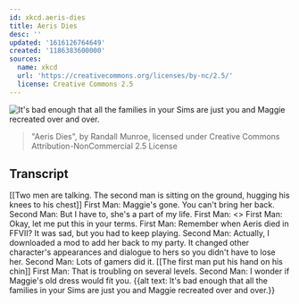 ```yaml
---
id: xkcd.aeris-dies
title: Aeris Dies
desc: ''
updated: '1616126764649'
created: '1186383600000'
sources:
  name: xkcd
  url: 'https://creativecommons.org/licenses/by-nc/2.5/'
  license: Creative Commons 2.5
---
```

![It's bad enough that all the families in your Sims are just you and Maggie recreated over and over.](https://imgs.xkcd.com/comics/aeris_dies.png)
> "Aeris Dies", by Randall Munroe, licensed under Creative Commons Attribution-NonCommercial 2.5 License

## Transcript
[[Two men are talking.  The second man is sitting on the ground, hugging his knees to his chest]]
First Man: Maggie's gone. You can't bring her back.
Second Man: But I have to, she's a part of my life.
First Man: <<sigh>>
First Man: Okay, let me put this in your terms.
First Man: Remember when Aeris died in FFVII? It was sad, but you had to keep playing.
Second Man: Actually, I downloaded a mod to add her back to my party. It changed other character's appearances and dialogue to hers so you didn't have to lose her.
Second Man: Lots of gamers did it.
[[The first man put his hand on his chin]]
First Man: That is troubling on several levels.
Second Man: I wonder if Maggie's old dress would fit you.
{{alt text: It's bad enough that all the families in your Sims are just you and Maggie recreated over and over.}}
